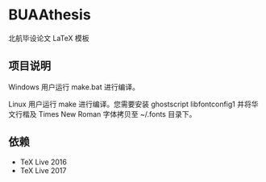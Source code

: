 # BUAAthesis

北航毕设论文 LaTeX 模板

## 项目说明

Windows 用户运行 make.bat 进行编译。

Linux 用户运行 make 进行编译。您需要安装 ghostscript libfontconfig1
并将华文行楷及 Times New Roman 字体拷贝至 ~/.fonts 目录下。

## 依赖

+ TeX Live 2016
+ TeX Live 2017
